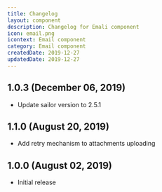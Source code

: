```yaml
---
title: Changelog
layout: component
description: Changelog for Emali component
icon: email.png
icontext: Email component
category: Email component
createdDate: 2019-12-27
updatedDate: 2019-12-27
---
```


## 1.0.3 (December 06, 2019)

* Update sailor version to 2.5.1

## 1.1.0 (August 20, 2019)

* Add retry mechanism to attachments uploading

## 1.0.0 (August 02, 2019)

* Initial release
